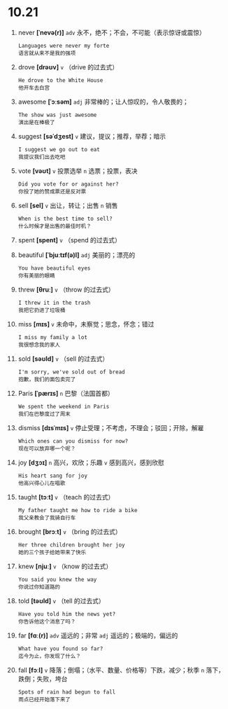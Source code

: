 # 10.21

1. never **[ˈnevə(r)]** `adv` 永不，绝不；不会，不可能（表示惊讶或震惊）

   ```
   Languages were never my forte
   语言就从来不是我的强项
   ```

2. drove **[drəʊv]** `v` （drive 的过去式）

   ```
   He drove to the White House
   他开车去白宫
   ```

3. awesome **[ˈɔːsəm]** `adj` 非常棒的；让人惊叹的，令人敬畏的；

   ```
   The show was just awesome
   演出是在棒极了
   ```

4. suggest **[səˈdʒest]** `v` 建议，提议；推荐，举荐；暗示

   ```
   I suggest we go out to eat
   我提议我们出去吃吧
   ```

5. vote **[vəʊt]** `v` 投票选举 `n` 选票；投票，表决

   ```
   Did you vote for or against her?
   你投了她的赞成票还是反对票
   ```

6. sell **[sel]** `v` 出让，转让；出售 `n` 销售

   ```
   When is the best time to sell?
   什么时候才是出售的最佳时机？
   ```

7. spent **[spent]** `v` （spend 的过去式）

8. beautiful **[ˈbjuːtɪf(ə)l]** `adj` 美丽的；漂亮的

   ```
   You have beautiful eyes
   你有美丽的眼睛
   ```

9. threw **[θruː]** `v` （throw 的过去式）

   ```
   I threw it in the trash
   我把它扔进了垃圾桶
   ```

10. miss **[mɪs]** `v` 未命中，未察觉；思念，怀念；错过

    ```
    I miss my family a lot
    我很想念我的家人
    ```

11. sold **[səʊld]** `v` （sell 的过去式）

    ```
    I'm sorry, we've sold out of bread
    抱歉，我们的面包卖完了
    ```

12. Paris **[ˈpærɪs]** `n` 巴黎（法国首都）

    ```
    We spent the weekend in Paris
    我们在巴黎度过了周末
    ```

13. dismiss **[dɪsˈmɪs]** `v` 停止受理；不考虑，不理会；驳回；开除，解雇

    ```
    Which ones can you dismiss for now?
    现在可以放弃哪一个呢？
    ```

14. joy **[dʒɔɪ]** `n` 高兴，欢欣；乐趣 `v` 感到高兴，感到欣慰

    ```
    His heart sang for joy
    他高兴得心儿在唱歌
    ```

15. taught **[tɔːt]** `v` （teach 的过去式）

    ```
    My father taught me how to ride a bike
    我父亲教会了我骑自行车
    ```

16. brought **[brɔːt]** `v` （bring 的过去式）

    ```
    Her three children brought her joy
    她的三个孩子给她带来了快乐
    ```

17. knew **[njuː]** `v` （know 的过去式）

    ```
    You said you knew the way
    你说过你知道路的
    ```

18. told **[təʊld]** `v` （tell 的过去式）

    ```
    Have you told him the news yet?
    你告诉他这个消息了吗？
    ```

19. far **[fɑː(r)]** `adv` 遥远的；非常 `adj` 遥远的；极端的，偏远的

    ```
    What have you found so far?
    迄今为止，你发现了什么？
    ```

20. fall **[fɔːl]** `v` 降落；倒塌；（水平、数量、价格等）下跌，减少；秋季 `n` 落下，跌倒；失败，垮台
    ```
    Spots of rain had begun to fall
    雨点已经开始落下来了
    ```
